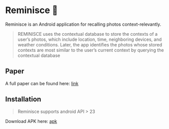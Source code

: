 # Reminisce :fallen_leaf:

Reminisce is an Android application for recalling photos context-relevantly.

> REMINISCE 
uses the contextual database to store the contexts of a user’s
photos, which include location, time, neighboring devices, and
weather conditions. Later, the app identifies the photos whose
stored contexts are most similar to the user’s current context
by querying the contextual database

## Paper

A full paper can be found here: [link](http://mpc.ece.utexas.edu/media/uploads/publishing/reminisce_demo.pdf)

## Installation

> Reminisce supports android API > 23  

Download APK here: [apk](https://github.com/UT-MPC/Reminisce/blob/master/reminisce.apk)
